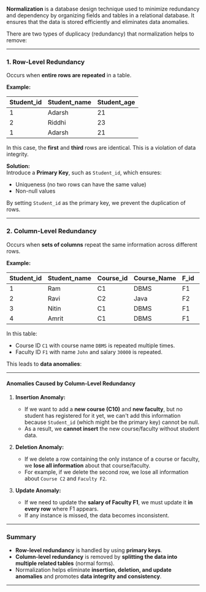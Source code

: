 **Normalization** is a database design technique used to minimize redundancy and dependency by organizing fields and tables in a relational database. It ensures that the data is stored efficiently and eliminates data anomalies.

There are two types of duplicacy (redundancy) that normalization helps to remove:

---

### **1. Row-Level Redundancy**

Occurs when **entire rows are repeated** in a table.

**Example:**

| Student_id | Student_name | Student_age |
| ---------- | ------------ | ----------- |
| 1          | Adarsh       | 21          |
| 2          | Riddhi       | 23          |
| 1          | Adarsh       | 21          |

In this case, the **first** and **third** rows are identical. This is a violation of data integrity.

**Solution:**  
Introduce a **Primary Key**, such as `Student_id`, which ensures:
- Uniqueness (no two rows can have the same value)
- Non-null values

By setting `Student_id` as the primary key, we prevent the duplication of rows.

---

### **2. Column-Level Redundancy**

Occurs when **sets of columns** repeat the same information across different rows.

**Example:**

| Student_id | Student_name | Course_id | Course_Name | F_id | F_name | Salary |
| ---------- | ------------ | --------- | ----------- | ---- | ------ | ------ |
| 1          | Ram          | C1        | DBMS        | F1   | John   | 30000  |
| 2          | Ravi         | C2        | Java        | F2   | Bob    | 40000  |
| 3          | Nitin        | C1        | DBMS        | F1   | John   | 30000  |
| 4          | Amrit        | C1        | DBMS        | F1   | John   | 30000  |

In this table:
- Course ID `C1` with course name `DBMS` is repeated multiple times.
- Faculty ID `F1` with name `John` and salary `30000` is repeated.

This leads to **data anomalies**:

---

#### **Anomalies Caused by Column-Level Redundancy**

1. **Insertion Anomaly:**    
    - If we want to add a **new course (C10)** and **new faculty**, but no student has registered for it yet, we can't add this information because `Student_id` (which might be the primary key) cannot be null.
    - As a result, we **cannot insert** the new course/faculty without student data.

2. **Deletion Anomaly:**    
    - If we delete a row containing the only instance of a course or faculty, we **lose all information** about that course/faculty.
    - For example, if we delete the second row, we lose all information about `Course C2` and `Faculty F2`.
        
3. **Update Anomaly:**
    - If we need to update the **salary of Faculty F1**, we must update it **in every row** where F1 appears.
    - If any instance is missed, the data becomes inconsistent.
        
---

### **Summary**

- **Row-level redundancy** is handled by using **primary keys**.
- **Column-level redundancy** is removed by **splitting the data into multiple related tables** (normal forms).
- Normalization helps eliminate **insertion, deletion, and update anomalies** and promotes **data integrity and consistency**.
    
---